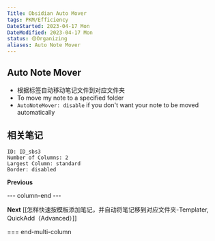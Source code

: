 ```yaml
---
Title: Obsidian Auto Mover
tags: PKM/Efficiency
DateStarted: 2023-04-17 Mon
DateModified: 2023-04-17 Mon
status: 🟡Organizing
aliases: Auto Note Mover
---
```


## Auto Note Mover

- 根据标签自动移动笔记文件到对应文件夹
- To move my note to a specified folder
- `AutoNoteMover: disable` if you don't want your note to be moved automatically

## 相关笔记

```start-multi-column
ID: ID_sbs3
Number of Columns: 2
Largest Column: standard
Border: disabled
```

**Previous**

--- column-end ---

**Next**
[[怎样快速按模板添加笔记，并自动将笔记移到对应文件夹-Templater, QuickAdd（Advanced）]]

=== end-multi-column

